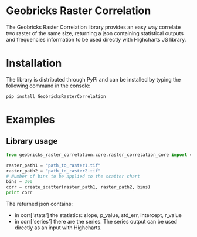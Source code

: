 Geobricks Raster Correlation
====================

The Geobricks Raster Correlation library provides an easy way correlate two raster of the same size, returning a json containing statistical outputs and frequencies information to be used directly with Highcharts JS library.

# Installation

The library is distributed through PyPi and can be installed by typing the following command in the console:
```
pip install GeobricksRasterCorrelation
```
# Examples

## Library usage

```python
from geobricks_raster_correlation.core.raster_correlation_core import create_scatter

raster_path1 = "path_to_raster1.tif"
raster_path2 = "path_to_raster2.tif"
# Number of bins to be applied to the scatter chart
bins = 300
corr = create_scatter(raster_path1, raster_path2, bins)
print corr
```

The returned json contains:
 
 * in corr['stats'] the statistics: slope, p_value, std_err, intercept, r_value
 * in corr['series'] there are the series. The series output can be used directly as an input with Highcharts. 

